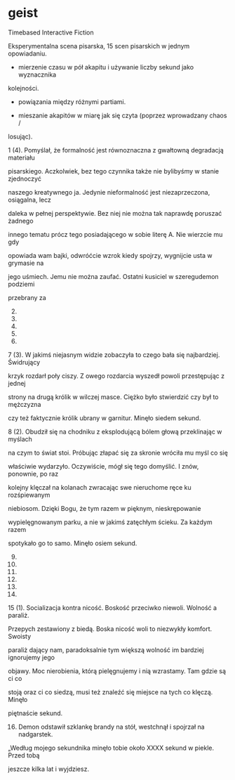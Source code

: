 # geist
Timebased Interactive Fiction

Eksperymentalna scena pisarska, 15 scen pisarskich w jednym opowiadaniu.

- mierzenie czasu w pół akapitu i używanie liczby sekund jako wyznacznika

kolejności.

- powiązania między różnymi partiami.

- mieszanie akapitów w miarę jak się czyta (poprzez wprowadzany chaos /

losując).

1 (4). Pomyślał, że formalność jest równoznaczna z gwałtowną degradacją materiału

pisarskiego. Aczkolwiek, bez tego czynnika także nie bylibyśmy w stanie zjednoczyć

naszego kreatywnego ja. Jedynie nieformalność jest niezaprzeczona, osiągalna, lecz

daleka w pełnej perspektywie. Bez niej nie można tak naprawdę poruszać żadnego

innego tematu prócz tego posiadającego w sobie literę A. Nie wierzcie mu gdy

opowiada wam bajki, odwróćcie wzrok kiedy spojrzy, wygnijcie usta w grymasie na

jego uśmiech. Jemu nie można zaufać. Ostatni kusiciel w szeregudemon podziemi

przebrany za

2.

3.

4.

5.

6.

7 (3). W jakimś niejasnym widzie zobaczyła to czego bała się najbardziej. Świdrujący

krzyk rozdarł poły ciszy. Z owego rozdarcia wyszedł powoli przestępując z jednej

strony na drugą królik w wilczej masce. Ciężko było stwierdzić czy był to mężczyzna

czy też faktycznie królik ubrany w garnitur. Minęło siedem sekund.

8 (2). Obudził się na chodniku z eksplodującą bólem głową przeklinając w myślach

na czym to świat stoi. Próbując złapać się za skronie wróciła mu myśl co się

właściwie wydarzyło. Oczywiście, mógł się tego domyślić. I znów, ponownie, po raz

kolejny klęczał na kolanach zwracając swe nieruchome ręce ku rozśpiewanym

niebiosom. Dzięki Bogu, że tym razem w pięknym, nieskrępowanie

wypielęgnowanym parku, a nie w jakimś zatęchłym ścieku. Za każdym razem

spotykało go to samo. Minęło osiem sekund.

9.

10.

11.

12.

13.

14.

15 (1). Socializacja kontra nicość. Boskość przeciwko niewoli. Wolność a paraliż.

Przepych zestawiony z biedą. Boska nicość woli to niezwykły komfort. Swoisty

paraliż dający nam, paradoksalnie tym większą wolność im bardziej ignorujemy jego

objawy. Moc nierobienia, którą pielęgnujemy i nią wzrastamy. Tam gdzie są ci co

stoją oraz ci co siedzą, musi też znaleźć się miejsce na tych co klęczą. Minęło

piętnaście sekund.

16. Demon odstawił szklankę brandy na stół, westchnął i spojrzał na nadgarstek.

„Według mojego sekundnika minęło tobie około XXXX sekund w piekle. Przed tobą

jeszcze kilka lat i wyjdziesz.

